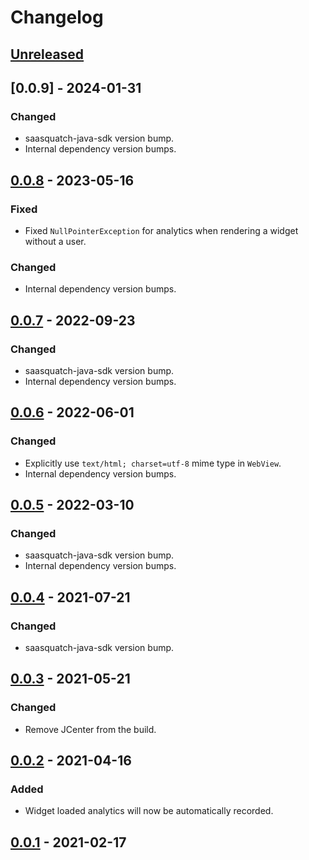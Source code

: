 # Changelog

## [Unreleased]

## [0.0.9] - 2024-01-31

### Changed

- saasquatch-java-sdk version bump.
- Internal dependency version bumps.

## [0.0.8] - 2023-05-16

### Fixed

- Fixed `NullPointerException` for analytics when rendering a widget without a user.

### Changed

- Internal dependency version bumps.

## [0.0.7] - 2022-09-23

### Changed

- saasquatch-java-sdk version bump.
- Internal dependency version bumps.

## [0.0.6] - 2022-06-01

### Changed

- Explicitly use `text/html; charset=utf-8` mime type in `WebView`.
- Internal dependency version bumps.

## [0.0.5] - 2022-03-10

### Changed

- saasquatch-java-sdk version bump.
- Internal dependency version bumps.

## [0.0.4] - 2021-07-21

### Changed

- saasquatch-java-sdk version bump.

## [0.0.3] - 2021-05-21

### Changed

- Remove JCenter from the build.

## [0.0.2] - 2021-04-16

### Added

- Widget loaded analytics will now be automatically recorded.

## [0.0.1] - 2021-02-17

[Unreleased]: https://github.com/saasquatch/squatch-android/compare/0.0.9...HEAD

[0.0.8]: https://github.com/saasquatch/squatch-android/compare/0.0.8...0.0.9

[0.0.8]: https://github.com/saasquatch/squatch-android/compare/0.0.7...0.0.8

[0.0.7]: https://github.com/saasquatch/squatch-android/compare/0.0.6...0.0.7

[0.0.6]: https://github.com/saasquatch/squatch-android/compare/0.0.5...0.0.6

[0.0.5]: https://github.com/saasquatch/squatch-android/compare/0.0.4...0.0.5

[0.0.4]: https://github.com/saasquatch/squatch-android/compare/0.0.3...0.0.4

[0.0.3]: https://github.com/saasquatch/squatch-android/compare/0.0.2...0.0.3

[0.0.2]: https://github.com/saasquatch/squatch-android/compare/0.0.1...0.0.2

[0.0.1]: https://github.com/saasquatch/squatch-android/releases/tag/0.0.1
